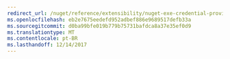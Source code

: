 ```yaml
---
redirect_url: /nuget/reference/extensibility/nuget-exe-credential-providers
ms.openlocfilehash: eb2e7675eedefd952adbef886e9689517defb33a
ms.sourcegitcommit: d0ba99bfe019b779b75731bafdca8a37e35ef0d9
ms.translationtype: MT
ms.contentlocale: pt-BR
ms.lasthandoff: 12/14/2017
---
```

